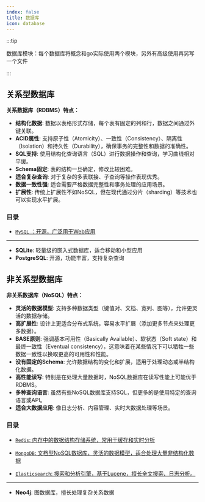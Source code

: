 ```yaml
---
index: false
title: 数据库
icon: database
---
```


:::tip

数据库模块：每个数据库将概念和go实际使用两个模块，另外有高级使用再另写一个文件

:::





## 关系型数据库

**关系数据库（RDBMS）特点：**

- **结构化数据**: 数据以表格形式存储，每个表有固定的列和行，数据之间通过外键关联。
- **ACID属性**: 支持原子性（Atomicity）、一致性（Consistency）、隔离性（Isolation）和持久性（Durability），确保事务的完整性和数据的准确性。
- **SQL支持**: 使用结构化查询语言（SQL）进行数据操作和查询，学习曲线相对平缓。
- **Schema固定**: 表的结构一旦确定，修改比较困难。
- **适合复杂查询**: 对于复杂的多表联接、子查询等操作表现优秀。
- **数据一致性强**: 适合需要严格数据完整性和事务处理的应用场景。
- **扩展性**: 传统上扩展性不如NoSQL，但在现代通过分片（sharding）等技术也可以实现水平扩展。



### 目录

- [`MySQL`  ：开源，广泛用于Web应用](./MySQL.md)

---

- **SQLite**: 轻量级的嵌入式数据库，适合移动和小型应用
- **PostgreSQL**: 开源，功能丰富，支持复杂查询



## 非关系型数据库

**非关系数据库（NoSQL）特点：**

- **灵活的数据模型**: 支持多种数据类型（键值对、文档、宽列、图等），允许更灵活的数据存储。
- **高扩展性**: 设计上更适合分布式系统，容易水平扩展（添加更多节点来处理更多数据）。
- **BASE原则**: 强调基本可用性（Basically Available）、软状态（Soft state）和最终一致性（Eventual consistency），这意味着在某些情况下可以牺牲一些数据一致性以换取更高的可用性和性能。
- **没有固定的Schema**: 允许数据结构的变化和扩展，适用于处理动态或半结构化数据。
- **高性能读写**: 特别是在处理大量数据时，NoSQL数据库在读写性能上可能优于RDBMS。
- **多种查询语言**: 虽然有些NoSQL数据库支持SQL，但更多的是使用特定的查询语言或API。
- **适合大数据应用**: 像日志分析、内容管理、实时大数据处理等场景。



### 目录



- [`Redis`: 内存中的数据结构存储系统，常用于缓存和实时分析](./Redis.md)

- [`MongoDB`: 文档型NoSQL数据库，灵活的数据模型，适合处理大量非结构化数据](./MongoDB.md)

- [`Elasticsearch`: 搜索和分析引擎，基于Lucene，擅长全文搜索、日志分析。](./Elasticsearch.md)

---

- **Neo4j**: 图数据库，擅长处理复杂关系数据